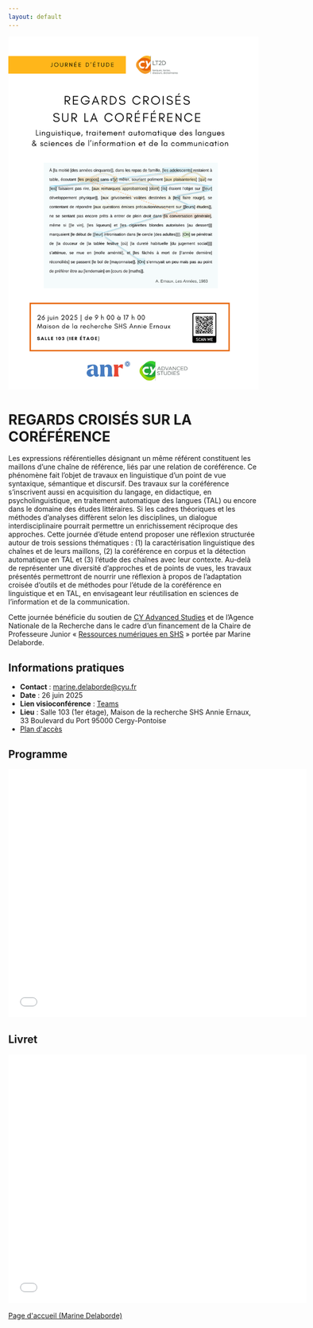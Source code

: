 ```yaml
---
layout: default
---
```

![Affiche](Affiche_JE_COREFERENCE_2025.png "Affiche")

# REGARDS CROISÉS SUR LA CORÉFÉRENCE

Les expressions référentielles désignant un même référent constituent les maillons d’une chaîne de référence, liés par une relation de coréférence. Ce phénomène fait l’objet de travaux en linguistique d’un point de vue syntaxique, sémantique et discursif. Des travaux sur la coréférence s’inscrivent aussi en acquisition du langage, en didactique, en psycholinguistique, en traitement automatique des langues (TAL) ou encore dans le domaine des études littéraires. Si les cadres théoriques et les méthodes d’analyses diffèrent selon les disciplines, un dialogue interdisciplinaire pourrait permettre un enrichissement réciproque des approches. Cette journée d’étude entend proposer une réflexion structurée autour de trois sessions thématiques : (1) la caractérisation linguistique des chaînes et de leurs maillons, (2) la coréférence en corpus et la détection automatique en TAL et (3) l’étude des chaînes avec leur contexte. Au-delà de représenter une diversité d’approches et de points de vues, les travaux  présentés permettront de nourrir une réflexion à propos de l’adaptation croisée d’outils et de méthodes pour l’étude de la coréférence en linguistique et en TAL, en envisageant leur réutilisation en sciences de l’information et de la communication. 

Cette journée bénéficie du soutien de [CY Advanced Studies](https://advancedstudies.cyu.fr/) et de l’Agence Nationale de la Recherche dans le cadre d’un financement de la Chaire de Professeure Junior « [Ressources numériques en SHS](https://www.cyu.fr/marine-delaborde ) » portée par Marine Delaborde. 


## Informations pratiques
- **Contact** : marine.delaborde@cyu.fr
- **Date** : 26 juin 2025
- **Lien visioconférence** : [Teams](https://teams.microsoft.com/l/meetup-join/19%3ameeting_MTFhNGY3YTctZGVlOS00OTExLThkZTUtODMzNWRmNmFhYzFm%40thread.v2/0?context=%7b%22Tid%22%3a%22b8c19512-2aed-471d-a8d1-9b06e7da786a%22%2c%22Oid%22%3a%22311f66ee-7ff8-4d35-9d56-846da7776e26%22%7d)
- **Lieu** : Salle 103 (1er étage), Maison de la recherche SHS Annie Ernaux, 33 Boulevard du Port 95000 Cergy-Pontoise
- [Plan d'accès](plan_mdr_shs.png)

## Programme

<embed src="PROGRAMME_JE.pdf" width="600" height="500" type="application/pdf">


## Livret

<embed src="Livret_JE_COREFERENCE_25.pdf" width="600" height="500" type="application/pdf">

[Page d'accueil (Marine Delaborde)](../../)